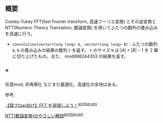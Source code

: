 ## 概要

Cooley-Tukey FFT(fast Fourier transform, 高速フーリエ変換) とその逆変換と NTT(Numeric Theory Translation, 数論変換) を用いてふたつの数列の畳み込みを高速に行う。

- `convolution(vector<long long> A, vector<long long> B)` : ふたつの数列 `A`, `B` の畳み込みの結果の数列 `C` を返す。 `C` のサイズ `N` は $|A| + |B| - 1$ を 2 冪に切り上げたもの。また、 mod998244353 の結果を返す。

## *

任意mod, 非再帰化 などまだ最適化、高速化の余地はある。

参考:

[【競プロer向け】FFT を習得しよう！](https://trap.jp/post/1386/)<sup>[archive.org](https://web.archive.org/web/20241231061337/https://trap.jp/post/1386/)</sup>

[NTT(数論変換)のやさしい解説](https://sen-comp.hatenablog.com/entry/2021/02/06/180310)<sup>[archive.org](https://web.archive.org/web/20241231235330/https://sen-comp.hatenablog.com/entry/2021/02/06/180310)</sup>